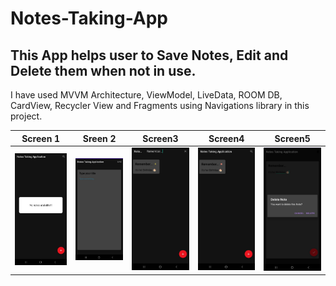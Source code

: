 # Notes-Taking-App
This App helps user to Save Notes, Edit and Delete them when not in use.
---
I have used MVVM Architecture, ViewModel, LiveData, ROOM DB, CardView, Recycler View and Fragments using Navigations library in this project.

Screen 1                                                                                            |                          Sreen 2                                                            |                                           Screen3                                                   |                                                     Screen4                                          |                                                    Screen5                          
:--------------------------------------------------------------------------------------------------:|:-------------------------------------------------------------------------------------------:|:---------------------------------------------------------------------------------------------------:|:----------------------------------------------------------------------------------------------------:|:--------------------------------------------------------------------------------------------------:
![Screen1](https://github.com/HawkItzme/My-Pics-Repo/blob/main/Notes%20Taking%20App/Screen1.jpeg)   |  ![](https://github.com/HawkItzme/My-Pics-Repo/blob/main/Notes%20Taking%20App/Screen2.jpeg) |  ![](https://github.com/HawkItzme/My-Pics-Repo/blob/main/Notes%20Taking%20App/Search%20Screen.jpeg) | ![](https://github.com/HawkItzme/My-Pics-Repo/blob/main/Notes%20Taking%20App/Screen1%20Updated.jpeg) | ![](https://github.com/HawkItzme/My-Pics-Repo/blob/main/Notes%20Taking%20App/Delete%20Screen.jpeg) 
